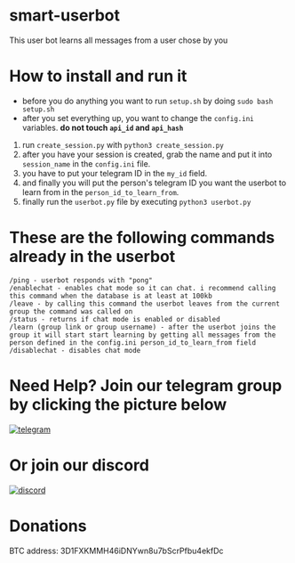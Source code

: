 # smart-userbot
This user bot learns all messages from a user chose by you

# How to install and run it
- before you do anything you want to run `setup.sh` by doing `sudo bash setup.sh`
- after you set everything up, you want to change the `config.ini` variables. 
**do not touch `api_id` and `api_hash`**
1. run `create_session.py` with `python3 create_session.py`
2. after you have your session is created, grab the name and put it into `session_name` in the `config.ini` file.
3. you have to put your telegram ID in the `my_id` field.
4. and finally you will put the person's telegram ID you want the userbot to learn from in the `person_id_to_learn_from`.
5. finally run the `userbot.py` file by executing `python3 userbot.py`

# These are the following commands already in the userbot
```
/ping - userbot responds with "pong"
/enablechat - enables chat mode so it can chat. i recommend calling this command when the database is at least at 100kb
/leave - by calling this command the userbot leaves from the current group the command was called on
/status - returns if chat mode is enabled or disabled
/learn (group link or group username) - after the userbot joins the group it will start start learning by getting all messages from the person defined in the config.ini person_id_to_learn_from field
/disablechat - disables chat mode
```

# Need Help? Join our telegram group by clicking the picture below
[![telegram](http://www.freepnglogos.com/uploads/telegram-logo-15.png)](https://t.me/tfchat)

# Or join our discord
[![discord](http://i.imgur.com/cbfIsqM.png)](https://discord.com/invite/PcXbQA3)

# Donations
BTC address: 3D1FXKMMH46iDNYwn8u7bScrPfbu4ekfDc
